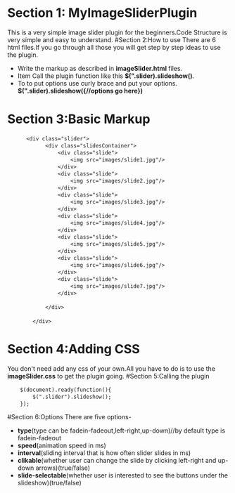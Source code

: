# Section 1: MyImageSliderPlugin
This is a very simple image slider plugin for the beginners.Code Structure is very simple and easy to understand.
#Section 2:How to use
There are 6 html files.If you go through all those you will get step by step ideas to use the plugin.
* Write the markup as described in **imageSlider.html** files.
* Item Call the plugin function like this **$(".slider).slideshow()**.
* To to put options use curly brace and put your options.  **$(".slider).slideshow({//options go here})**
  
# Section 3:Basic Markup
          <div class="slider">
          		<div class="slidesContainer">
          			<div class="slide">
          				<img src="images/slide1.jpg"/>
          			</div>
          			<div class="slide">
          				<img src="images/slide2.jpg"/>
          			</div>
          			<div class="slide">
          				<img src="images/slide3.jpg"/>
          			</div>
          			<div class="slide">
          				<img src="images/slide4.jpg"/>
          			</div>
          			<div class="slide">
          				<img src="images/slide5.jpg"/>
          			</div>
          			<div class="slide">
          				<img src="images/slide6.jpg"/>
          			</div>
          			<div class="slide">
          				<img src="images/slide7.jpg"/>
          			</div>
          			
          		</div>
          		
          	</div>
# Section 4:Adding CSS
You don't need add any css of your own.All you have to do is to use the **imageSlider.css** to get the plugin going.
#Section 5:Calling the plugin
        
        $(document).ready(function(){
            $(".slider").slideshow();	
        });
#Section 6:Options
There are five options-
* **type**(type can be fadein-fadeout,left-right,up-down)//by default type is fadein-fadeout
* **speed**(animation speed in ms)
* **interval**(sliding interval that is how often slider slides in ms)
* **clikable**(whether user can change the slide by clicking left-right and up-down arrows)(true/false)
* **slide-selectable**(whether user is interested to see the buttons under the slideshow)(true/false)
